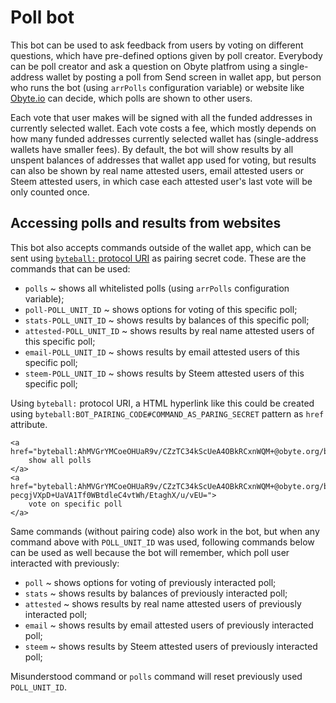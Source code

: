 # Poll bot

This bot can be used to ask feedback from users by voting on different questions, which have pre-defined options given by poll creator. Everybody can be poll creator and ask a question on Obyte platfrom using a single-address wallet by posting a poll from Send screen in wallet app, but person who runs the bot (using `arrPolls` configuration variable) or website like [Obyte.io](https://obyte.io/polls) can decide, which polls are shown to other users.

Each vote that user makes will be signed with all the funded addresses in currently selected wallet. Each vote costs a fee, which mostly depends on how many funded addresses currently selected wallet has (single-address wallets have smaller fees). By default, the bot will show results by all unspent balances of addresses that wallet app used for voting, but results can also be shown by real name attested users, email attested users or Steem attested users, in which case each attested user's last vote will be only counted once.

## Accessing polls and results from websites
This bot also accepts commands outside of the wallet app, which can be sent using [`byteball:` protocol URI](https://developer.obyte.org/byteball-protocol-uri#sending-commands-to-chat-bots) as pairing secret code. These are the commands that can be used:
* `polls` ~ shows all whitelisted polls (using `arrPolls` configuration variable);
* `poll-POLL_UNIT_ID` ~ shows options for voting of this specific poll;
* `stats-POLL_UNIT_ID` ~ shows results by balances of this specific poll;
* `attested-POLL_UNIT_ID` ~ shows results by real name attested users of this specific poll;
* `email-POLL_UNIT_ID` ~ shows results by email attested users of this specific poll;
* `steem-POLL_UNIT_ID` ~ shows results by Steem attested users of this specific poll;

Using `byteball:` protocol URI, a HTML hyperlink like this could be created using `byteball:BOT_PAIRING_CODE#COMMAND_AS_PARING_SECRET` pattern as `href` attribute.
```
<a href="byteball:AhMVGrYMCoeOHUaR9v/CZzTC34kScUeA4OBkRCxnWQM+@obyte.org/bb#polls">
	show all polls
</a>
<a href="byteball:AhMVGrYMCoeOHUaR9v/CZzTC34kScUeA4OBkRCxnWQM+@obyte.org/bb#poll-pecgjVXpD+UaVA1Tf0WBtdleC4vtWh/EtaghX/u/vEU=">
	vote on specific poll
</a>
```

Same commands (without pairing code) also work in the bot, but when any command above with `POLL_UNIT_ID` was used, following commands below can be used as well because the bot will remember, which poll user interacted with previously:
* `poll` ~ shows options for voting of previously interacted poll;
* `stats` ~ shows results by balances of previously interacted poll;
* `attested` ~ shows results by real name attested users of previously interacted poll;
* `email` ~ shows results by email attested users of previously interacted poll;
* `steem` ~ shows results by Steem attested users of previously interacted poll;

Misunderstood command or `polls` command will reset previously used `POLL_UNIT_ID`.